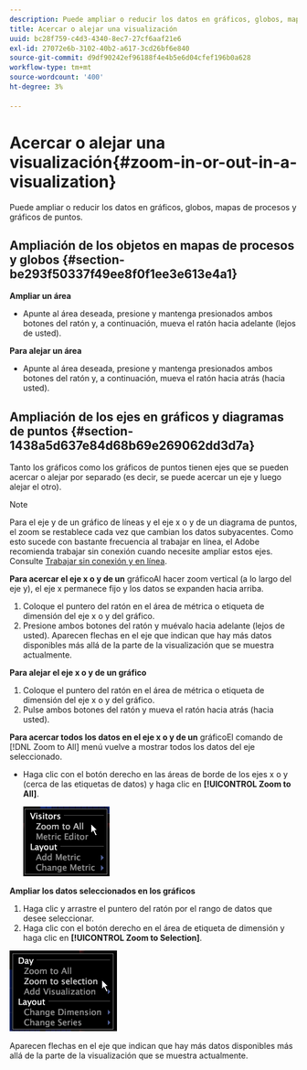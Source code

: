 ```yaml
---
description: Puede ampliar o reducir los datos en gráficos, globos, mapas de procesos y gráficos de puntos.
title: Acercar o alejar una visualización
uuid: bc28f759-c4d3-4340-8ec7-27cf6aaf21e6
exl-id: 27072e6b-3102-40b2-a617-3cd26bf6e840
source-git-commit: d9df90242ef96188f4e4b5e6d04cfef196b0a628
workflow-type: tm+mt
source-wordcount: '400'
ht-degree: 3%

---
```


# Acercar o alejar una visualización{#zoom-in-or-out-in-a-visualization}

Puede ampliar o reducir los datos en gráficos, globos, mapas de procesos y gráficos de puntos.

## Ampliación de los objetos en mapas de procesos y globos {#section-be293f50337f49ee8f0f1ee3e613e4a1}

**Ampliar un área**

* Apunte al área deseada, presione y mantenga presionados ambos botones del ratón y, a continuación, mueva el ratón hacia adelante (lejos de usted).

**Para alejar un área**

* Apunte al área deseada, presione y mantenga presionados ambos botones del ratón y, a continuación, mueva el ratón hacia atrás (hacia usted).

## Ampliación de los ejes en gráficos y diagramas de puntos {#section-1438a5d637e84d68b69e269062dd3d7a}

Tanto los gráficos como los gráficos de puntos tienen ejes que se pueden acercar o alejar por separado (es decir, se puede acercar un eje y luego alejar el otro).

>[!NOTE]
>
>Para el eje y de un gráfico de líneas y el eje x o y de un diagrama de puntos, el zoom se restablece cada vez que cambian los datos subyacentes. Como esto sucede con bastante frecuencia al trabajar en línea, el Adobe recomienda trabajar sin conexión cuando necesite ampliar estos ejes. Consulte [Trabajar sin conexión y en línea](../../../home/c-get-started/c-off-on.md#concept-cef8758ede044b18b3558376c5eb9f54).

**Para acercar el eje x o y de un** gráficoAl hacer zoom vertical (a lo largo del eje y), el eje x permanece fijo y los datos se expanden hacia arriba.

1. Coloque el puntero del ratón en el área de métrica o etiqueta de dimensión del eje x o y del gráfico.
1. Presione ambos botones del ratón y muévalo hacia adelante (lejos de usted). Aparecen flechas en el eje que indican que hay más datos disponibles más allá de la parte de la visualización que se muestra actualmente.

**Para alejar el eje x o y de un gráfico**

1. Coloque el puntero del ratón en el área de métrica o etiqueta de dimensión del eje x o y del gráfico.
1. Pulse ambos botones del ratón y mueva el ratón hacia atrás (hacia usted).

**Para acercar todos los datos en el eje x o y de un** gráficoEl comando de  [!DNL Zoom to All] menú vuelve a mostrar todos los datos del eje seleccionado.

* Haga clic con el botón derecho en las áreas de borde de los ejes x o y (cerca de las etiquetas de datos) y haga clic en **[!UICONTROL Zoom to All]**.

   ![](assets/vis_ZoomToAll.png)

**Ampliar los datos seleccionados en los gráficos**

1. Haga clic y arrastre el puntero del ratón por el rango de datos que desee seleccionar.
1. Haga clic con el botón derecho en el área de etiqueta de dimensión y haga clic en **[!UICONTROL Zoom to Selection]**.

![](assets/vis_ZoomToSelection.png)

Aparecen flechas en el eje que indican que hay más datos disponibles más allá de la parte de la visualización que se muestra actualmente.
